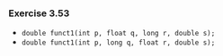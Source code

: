 ### Exercise 3.53
- `double funct1(int p, float q, long r, double s);`
- `double funct1(int p, long q, float r, double s);`
